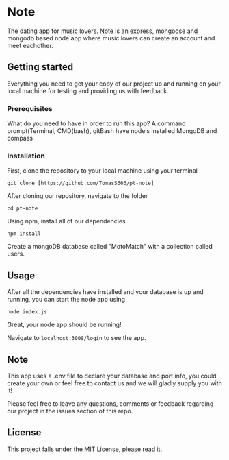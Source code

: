 # Note
The dating app for music lovers.
Note is an express, mongoose and mongodb based node app where music lovers can create an account and meet eachother.

## Getting started
Everything you need to get your copy of our project up and running on your local machine for testing and providing us with feedback.

### Prerequisites
What do you need to have in order to run this app?
A command prompt(Terminal, CMD(bash), gitBash
have nodejs installed
MongoDB and compass

### Installation
First, clone the repository to your local machine using your terminal

`git clone [https://github.com/TomasS666/pt-note]`

After cloning our repository, navigate to the folder

`cd pt-note`

Using npm, install all of our dependencies 

`npm install`

Create a mongoDB database called "MotoMatch" with a collection called users.

## Usage

After all the dependencies have installed and your database is up and running, you can start the node app using

`node index.js`

Great, your node app should be running!

Navigate to `localhost:3008/login` to see the app.

## Note

This app uses a .env file to declare your database and port info, you could create your own or feel free to contact us and we will gladly supply you with it!

Please feel free to leave any questions, comments or feedback regarding our project in the issues section of this repo.

## License
This project falls under the [MIT](https://choosealicense.com/licenses/mit/) License, please read it.
